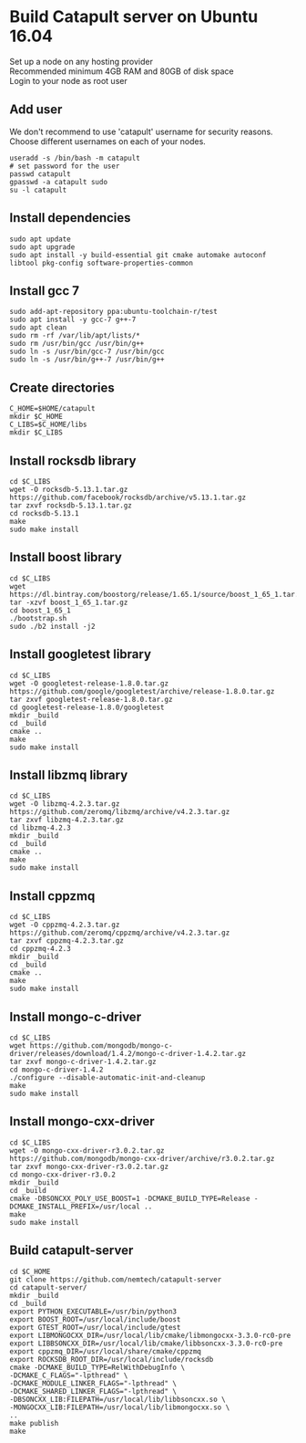 # Build Catapult server on Ubuntu 16.04

Set up a node on any hosting provider  
Recommended minimum 4GB RAM and 80GB of disk space  
Login to your node as root user  

## Add user

We don't recommend to use 'catapult' username for security reasons. Choose different usernames on each of your nodes.  
```
useradd -s /bin/bash -m catapult  
# set password for the user
passwd catapult
gpasswd -a catapult sudo
su -l catapult
```

## Install dependencies
```
sudo apt update
sudo apt upgrade
sudo apt install -y build-essential git cmake automake autoconf libtool pkg-config software-properties-common
```


## Install gcc 7
```
sudo add-apt-repository ppa:ubuntu-toolchain-r/test
sudo apt install -y gcc-7 g++-7
sudo apt clean 
sudo rm -rf /var/lib/apt/lists/* 
sudo rm /usr/bin/gcc /usr/bin/g++
sudo ln -s /usr/bin/gcc-7 /usr/bin/gcc
sudo ln -s /usr/bin/g++-7 /usr/bin/g++
```

## Create directories
```
C_HOME=$HOME/catapult
mkdir $C_HOME
C_LIBS=$C_HOME/libs
mkdir $C_LIBS
```


## Install rocksdb library
```
cd $C_LIBS
wget -O rocksdb-5.13.1.tar.gz https://github.com/facebook/rocksdb/archive/v5.13.1.tar.gz
tar zxvf rocksdb-5.13.1.tar.gz
cd rocksdb-5.13.1
make
sudo make install
```


## Install boost library
```
cd $C_LIBS
wget https://dl.bintray.com/boostorg/release/1.65.1/source/boost_1_65_1.tar.gz
tar -xzvf boost_1_65_1.tar.gz
cd boost_1_65_1
./bootstrap.sh
sudo ./b2 install -j2
```

## Install googletest library
```
cd $C_LIBS
wget -O googletest-release-1.8.0.tar.gz https://github.com/google/googletest/archive/release-1.8.0.tar.gz
tar zxvf googletest-release-1.8.0.tar.gz
cd googletest-release-1.8.0/googletest
mkdir _build
cd _build
cmake ..
make
sudo make install
```

## Install libzmq library
```
cd $C_LIBS
wget -O libzmq-4.2.3.tar.gz https://github.com/zeromq/libzmq/archive/v4.2.3.tar.gz
tar zxvf libzmq-4.2.3.tar.gz
cd libzmq-4.2.3
mkdir _build
cd _build
cmake ..
make
sudo make install
```

## Install cppzmq
```
cd $C_LIBS
wget -O cppzmq-4.2.3.tar.gz https://github.com/zeromq/cppzmq/archive/v4.2.3.tar.gz
tar zxvf cppzmq-4.2.3.tar.gz
cd cppzmq-4.2.3
mkdir _build
cd _build
cmake ..
make
sudo make install
```

## Install mongo-c-driver
```
cd $C_LIBS
wget https://github.com/mongodb/mongo-c-driver/releases/download/1.4.2/mongo-c-driver-1.4.2.tar.gz
tar zxvf mongo-c-driver-1.4.2.tar.gz
cd mongo-c-driver-1.4.2
./configure --disable-automatic-init-and-cleanup
make
sudo make install
```

## Install mongo-cxx-driver
```
cd $C_LIBS
wget -O mongo-cxx-driver-r3.0.2.tar.gz https://github.com/mongodb/mongo-cxx-driver/archive/r3.0.2.tar.gz
tar zxvf mongo-cxx-driver-r3.0.2.tar.gz
cd mongo-cxx-driver-r3.0.2
mkdir _build
cd _build
cmake -DBSONCXX_POLY_USE_BOOST=1 -DCMAKE_BUILD_TYPE=Release -DCMAKE_INSTALL_PREFIX=/usr/local ..
make
sudo make install
```

## Build catapult-server
```
cd $C_HOME
git clone https://github.com/nemtech/catapult-server
cd catapult-server/
mkdir _build
cd _build
export PYTHON_EXECUTABLE=/usr/bin/python3
export BOOST_ROOT=/usr/local/include/boost
export GTEST_ROOT=/usr/local/include/gtest
export LIBMONGOCXX_DIR=/usr/local/lib/cmake/libmongocxx-3.3.0-rc0-pre
export LIBBSONCXX_DIR=/usr/local/lib/cmake/libbsoncxx-3.3.0-rc0-pre
export cppzmq_DIR=/usr/local/share/cmake/cppzmq
export ROCKSDB_ROOT_DIR=/usr/local/include/rocksdb
cmake -DCMAKE_BUILD_TYPE=RelWithDebugInfo \
-DCMAKE_C_FLAGS="-lpthread" \
-DCMAKE_MODULE_LINKER_FLAGS="-lpthread" \
-DCMAKE_SHARED_LINKER_FLAGS="-lpthread" \
-DBSONCXX_LIB:FILEPATH=/usr/local/lib/libbsoncxx.so \
-MONGOCXX_LIB:FILEPATH=/usr/local/lib/libmongocxx.so \
..
make publish
make
```
